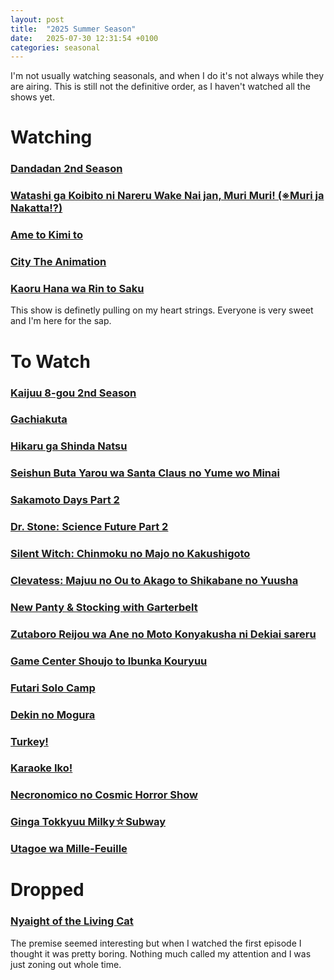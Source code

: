 ```yaml
---
layout: post
title:  "2025 Summer Season"
date:   2025-07-30 12:31:54 +0100
categories: seasonal
---
```

I'm not usually watching seasonals, and when I do it's not always while they are airing.
This is still not the definitive order, as I haven't watched all the shows yet.

# Watching
### [Dandadan 2nd Season](https://myanimelist.net/anime/60543/Dandadan_2nd_Season)

### [Watashi ga Koibito ni Nareru Wake Nai jan, Muri Muri! (※Muri ja Nakatta!?)](https://myanimelist.net/anime/60326/Watashi_ga_Koibito_ni_Nareru_Wake_Nai_jan_Muri_Muri_%E2%80%BBMuri_ja_Nakatta)

### [Ame to Kimi to](https://myanimelist.net/anime/59619/Ame_to_Kimi_to)

### [City The Animation](https://myanimelist.net/anime/59898/City_The_Animation)

### [Kaoru Hana wa Rin to Saku](https://myanimelist.net/anime/59845/Kaoru_Hana_wa_Rin_to_Saku)
This show is definetly pulling on my heart strings. Everyone is very sweet and I'm here for the sap.

# To Watch
### [Kaijuu 8-gou 2nd Season](https://myanimelist.net/anime/59177/Kaijuu_8-gou_2nd_Season)

### [Gachiakuta](https://myanimelist.net/anime/59062/Gachiakuta)

### [Hikaru ga Shinda Natsu](https://myanimelist.net/anime/58913/Hikaru_ga_Shinda_Natsu)

### [Seishun Buta Yarou wa Santa Claus no Yume wo Minai](https://myanimelist.net/anime/57433/Seishun_Buta_Yarou_wa_Santa_Claus_no_Yume_wo_Minai)

### [Sakamoto Days Part 2](https://myanimelist.net/anime/60285/Sakamoto_Days_Part_2)

### [Dr. Stone: Science Future Part 2](https://myanimelist.net/anime/61322/Dr_Stone__Science_Future_Part_2)

### [Silent Witch: Chinmoku no Majo no Kakushigoto](https://myanimelist.net/anime/59459/Silent_Witch__Chinmoku_no_Majo_no_Kakushigoto)

### [Clevatess: Majuu no Ou to Akago to Shikabane no Yuusha](https://myanimelist.net/anime/59205/Clevatess__Majuu_no_Ou_to_Akago_to_Shikabane_no_Yuusha)

### [New Panty & Stocking with Garterbelt](https://myanimelist.net/anime/52293/New_Panty___Stocking_with_Garterbelt)

### [Zutaboro Reijou wa Ane no Moto Konyakusha ni Dekiai sareru](https://myanimelist.net/anime/59421/Zutaboro_Reijou_wa_Ane_no_Moto_Konyakusha_ni_Dekiai_sareru)

### [Game Center Shoujo to Ibunka Kouryuu](https://myanimelist.net/anime/59689/Game_Center_Shoujo_to_Ibunka_Kouryuu)

### [Futari Solo Camp](https://myanimelist.net/anime/60665/Futari_Solo_Camp)

### [Dekin no Mogura](https://myanimelist.net/anime/60315/Dekin_no_Mogura)

### [Turkey!](https://myanimelist.net/anime/54028/Turkey)

### [Karaoke Iko!]( https://myanimelist.net/anime/60131/Karaoke_Iko)

### [Necronomico no Cosmic Horror Show](https://myanimelist.net/anime/60505/Necronomico_no_Cosmic_Horror_Show)

### [Ginga Tokkyuu Milky☆Subway](https://myanimelist.net/anime/61274/Ginga_Tokkyuu_Milky%E2%98%86Subway)

### [Utagoe wa Mille-Feuille](https://myanimelist.net/anime/55689/Utagoe_wa_Mille-Feuille)

# Dropped
### [Nyaight of the Living Cat](https://myanimelist.net/anime/58197/Nyaight_of_the_Living_Cat)
The premise seemed interesting but when I watched the first episode I thought it was pretty boring. Nothing much called my attention and I was just zoning out whole time.



